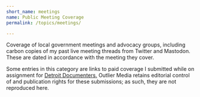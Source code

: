 ```yaml
---
short_name: meetings
name: Public Meeting Coverage
permalink: /topics/meetings/

---
```


Coverage of local government meetings and advocacy groups, including carbon copies of my past live meeting threads from Twitter and Mastodon. These are dated in accordance with the meeting they cover.

Some entries in this category are links to paid coverage I submitted while on assignment for [Detroit Documenters.](https://detroit.documenters.org) Outlier Media retains editorial control of and publication rights for these submissions; as such, they are not reproduced here.
